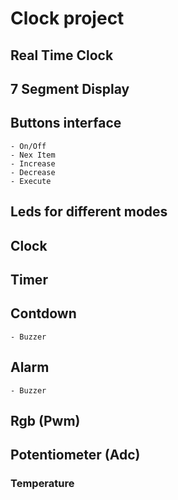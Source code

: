 # Clock project
## Real Time Clock
## 7 Segment Display
## Buttons interface
    - On/Off
    - Nex Item
    - Increase
    - Decrease
    - Execute
## Leds for different modes
## Clock
## Timer
## Contdown
    - Buzzer
## Alarm
    - Buzzer
## Rgb (Pwm)
## Potentiometer (Adc)
### Temperature
